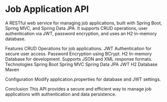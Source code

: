 # Job Application API
A RESTful web service for managing job applications, built with Spring Boot, Spring MVC, and Spring Data JPA. It supports CRUD operations, user authentication via JWT, password encryption, and uses an H2 in-memory database.

Features
CRUD Operations for job applications.
JWT Authentication for secure user access.
Password Encryption using BCrypt.
H2 In-memory Database for development.
Supports JSON and XML response formats.
Technologies
Spring Boot
Spring MVC
Spring Data JPA
JWT
H2 Database
Maven

Configuration
Modify application.properties for database and JWT settings.

Conclusion
This API provides a secure and efficient way to manage job applications with authentication and data persistence.
